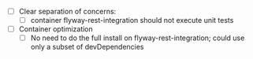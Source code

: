 - [ ] Clear separation of concerns:
  - [ ] container flyway-rest-integration should not execute unit tests
- [ ] Container optimization
  - [ ] No need to do the full install on flyway-rest-integration; could use only a subset of devDependencies
